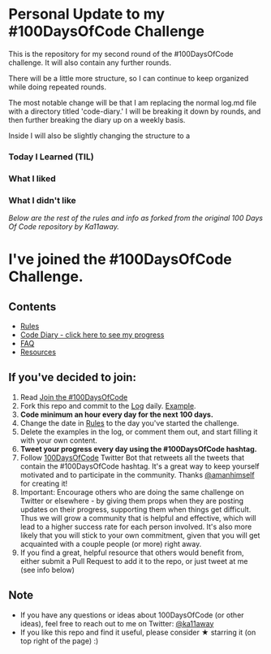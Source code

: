 # Personal Update to my #100DaysOfCode Challenge

This is the repository for my second round of the #100DaysOfCode challenge. It will also contain any further rounds. 

There will be a little more structure, so I can continue to keep organized while doing repeated rounds. 

The most notable change will be that I am replacing the normal log.md file with a directory titled 'code-diary.' I will be breaking it down by rounds, and then further breaking the diary up on a weekly basis.

Inside I will also be slightly changing the structure to a 

### Today I Learned (TIL)

### What I liked

### What I didn't like

_Below are the rest of the rules and info as forked from the original 100 Days Of Code repository by Ka11away._

# I've joined the #100DaysOfCode Challenge.

## Contents
* [Rules](rules.md)
* [Code Diary - click here to see my progress](./code-diary)
* [FAQ](FAQ.md)
* [Resources](resources.md)

## If you've decided to join:
1. Read [Join the #100DaysOfCode](https://medium.freecodecamp.com/join-the-100daysofcode-556ddb4579e4)
2. Fork this repo and commit to the [Log](log.md) daily. [Example](https://github.com/Kallaway/100-days-kallaway-log).
3. **Code minimum an hour every day for the next 100 days.**
4. Change the date in [Rules](rules.md) to the day you've started the challenge.
5. Delete the examples in the log, or comment them out, and start filling it with your own content.
6. **Tweet your progress every day using the #100DaysOfCode hashtag.**
7. Follow [100DaysOfCode](https://twitter.com/_100DaysOfCode) Twitter Bot that retweets all the tweets that contain the #100DaysOfCode hashtag. It's a great way to keep yourself motivated and to participate in the community. Thanks [@amanhimself](https://twitter.com/amanhimself) for creating it!
8. Important: Encourage others who are doing the same challenge on Twitter or elsewhere - by giving them props when they are posting updates on their progress, supporting them when things get difficult. Thus we will grow a community that is helpful and effective, which will lead to a higher success rate for each person involved. It's also more likely that you will stick to your own commitment, given that you will get acquainted with a couple people (or more) right away.
9. If you find a great, helpful resource that others would benefit from, either submit a Pull Request to add it to the repo, or just tweet at me (see info below)

## Note
* If you have any questions or ideas about 100DaysOfCode (or other ideas), feel free to reach out to me on Twitter: [@ka11away](https://twitter.com/ka11away)
* If you like this repo and find it useful, please consider &#9733; starring it (on top right of the page) :)
